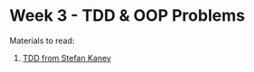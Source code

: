 # Week 3 - TDD & OOP Problems

Materials to read:

1. [TDD from Stefan Kanev](https://www.youtube.com/watch?v=ToyPKRiQCQk)
